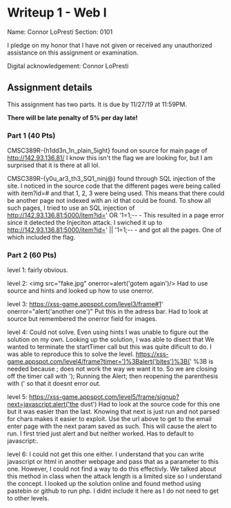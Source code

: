 # Writeup 1 - Web I

Name: Connor LoPresti
Section: 0101

I pledge on my honor that I have not given or received any unauthorized assistance on this assignment or examination.

Digital acknowledgement: Connor LoPresti


## Assignment details
This assignment has two parts. It is due by 11/27/19 at 11:59PM.

**There will be late penalty of 5% per day late!**

### Part 1 (40 Pts)

CMSC389R-{h1dd3n_1n_plain_5ight} found on source for main page of http://142.93.136.81/
I know this isn't the flag we are looking for, but I am surprised that it is there at all lol.

CMSC389R-{y0u_ar3_th3_SQ1_ninj@} found through SQL injection of the site.
I noticed in the source code that the different pages were being called with item?id=# and that 1, 2, 3 were being used. This means that there could be another page not indexed with an id that could be found. To show all such pages, I tried to use an SQL injection of http://142.93.136.81:5000/item?id=' OR '1=1;-- -
This resulted in a page error since it detected the Injeciton attack. I swiched it up to http://142.93.136.81:5000/item?id=' || '1=1;-- -
and got all the pages. One of which included the flag.

### Part 2 (60 Pts)
level 1: <script>alert('gotem')</script>
fairly obvious.

level 2: <img src="fake.jpg" onerror=alert('gotem again')/> 
Had to use source and hints and looked up how to use onerror.

level 3: https://xss-game.appspot.com/level3/frame#1' onerror="alert('another one')"
Put this in the adress bar. Had to look at source but remembered the onerror field for images.

level 4: Could not solve. Even using hints I was unable to figure out the solution on my own. Looking up the solution, I was able to disect that We wanted to terminate the startTimer call but this was quite dificult to do. I was able to reproduce this to solve the level. https://xss-game.appspot.com/level4/frame?timer=')%3Balert('bites')%3B('
%3B is needed because ; does not work the way we want it to. So we are closing off the timer call with '); Running the Alert; then reopening the parenthesis with (' so that it doesnt error out. 

level 5: https://xss-game.appspot.com/level5/frame/signup?next=javascript:alert('the dust')
Had to look at the source code for this one but it was easier than the last. Knowing that next is just run and not parsed for chars makes it easier to exploit. Use the url above to get to the email enter page with the next param saved as such. This will cause the alert to run. I first tried just alert and <script></script> but neither worked. Has to default to javascript:.

level 6: I could not get this one either. I understand that you can write javascript or html in another webpage and pass that as a parameter to this one. However, I could not find a way to do this effectivly. We talked about this method in class when the attack length is a limited size so I understand the concept. I looked up the solution online and found method using pastebin or github to run php. I didnt include it here as I do not need to get to other levels. 
